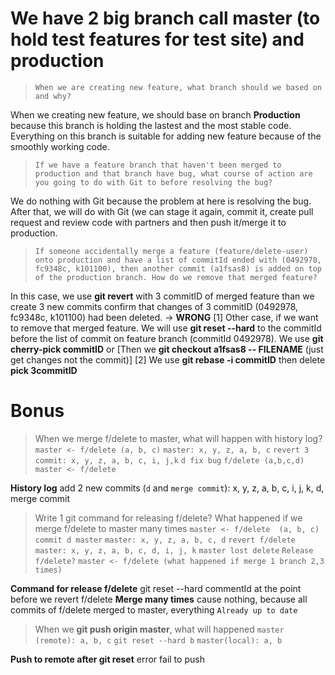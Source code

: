 # We have 2 big branch call master (to hold test features for test site) and production

> `When we are creating new feature, what branch should we based on and why?`

When we creating new feature, we should base on branch **Production** because this branch is holding the lastest and the most stable code. Everything on this branch is suitable for adding new feature because of the smoothly working code.

> `If we have a feature branch that haven't been merged to production and that branch have bug, what course of action are you going to do with Git to before resolving the bug?`

We do nothing with Git because the problem at here is resolving the bug. After that, we will do with Git (we can stage it again, commit it, create pull request and review code with partners and then push it/merge it to production.

> `If someone accidentally merge a feature (feature/delete-user) onto production and have a list of commitId ended with (0492978, fc9348c, k101100), then another commit (a1fsas8) is added on top of the production branch. How do we remove that merged feature?`

In this case, we use **git revert** with 3 commitID of merged feature than we create 3 new commits confirm that changes of 3 commitID (0492978, fc9348c, k101100) had been deleted. -> **WRONG**
[1] Other case, if we want to remove that merged feature. We will use **git reset --hard** to the commitId before the list of commit on feature branch (commitId 0492978). We use **git cherry-pick commitID** or [Then we **git checkout a1fsas8 -- FILENAME** (just get changes not the commit)]
[2] We use **git rebase -i commitID** then delete **pick 3commitID**


# Bonus

> When we merge f/delete to master, what will happen with history log?
`master <- f/delete (a, b, c)`
`master: x, y, z, a, b, c`
`revert 3 commit: x, y, z, a, b, c, i, j,k`
`d fix bug`
`f/delete (a,b,c,d)`
`master <- f/delete`

**History log** add 2 new commits (`d` and `merge commit`): x, y, z, a, b, c, i, j, k, d, merge commit

> Write 1 git command for releasing f/delete? What happened if we merge f/delete to master many times
`master <- f/delete  (a, b, c)`
`commit d master`
`master: x, y, z, a, b, c, d`
`revert f/delete`
`master: x, y, z, a, b, c, d, i, j, k`
`master lost delete`
`Release f/delete?`
`master <- f/delete (what happened if merge 1 branch 2,3 times)`

**Command for release f/delete** git reset --hard commentId at the point before we revert f/delete
**Merge many times** cause nothing, because all commits of f/delete merged to master, everything `Already up to date`

> When we **git push origin master**, what will happened
`master (remote): a, b, c`
`git reset --hard b`
`master(local): a, b`

**Push to remote after git reset** error fail to push